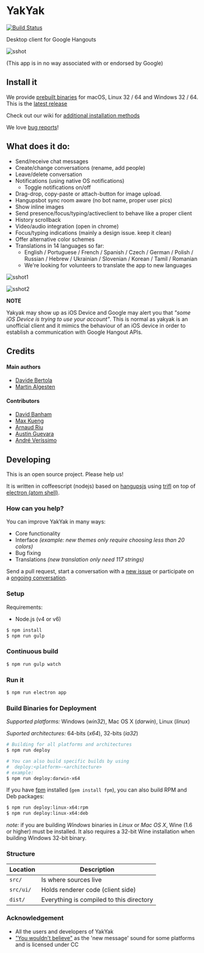 YakYak
======

[![Build Status](https://travis-ci.org/yakyak/yakyak.svg)](https://travis-ci.org/yakyak/yakyak)

Desktop client for Google Hangouts

![sshot](https://cloud.githubusercontent.com/assets/123929/16032313/cdba46c2-3204-11e6-912f-a72fef60563a.png)

(This app is in no way associated with or endorsed by Google)

## Install it

We provide [prebuilt binaries](https://github.com/yakyak/yakyak/releases) for macOS, Linux 32 / 64 and Windows 32 / 64. This is the [latest release](https://github.com/yakyak/yakyak/releases/latest)

Check out our wiki for [additional installation methods](https://github.com/yakyak/yakyak/wiki)

We love [bug reports](https://github.com/yakyak/yakyak/issues)!

## What does it do:

* Send/receive chat messages
* Create/change conversations (rename, add people)
* Leave/delete conversation
* Notifications (using native OS notifications)
  * Toggle notifications on/off
* Drag-drop, copy-paste or attach-button for image upload.
* Hangupsbot sync room aware (no bot name, proper user pics)
* Show inline images
* Send presence/focus/typing/activeclient to behave like a proper client
* History scrollback
* Video/audio integration (open in chrome)
* Focus/typing indications (mainly a design issue. keep it clean)
* Offer alternative color schemes
* Translations in 14 languages so far:
  * English / Portuguese / French / Spanish / Czech / German / Polish / Russian / Hebrew / Ukrainian / Slovenian / Korean / Tamil / Romanian
  * We're looking for volunteers to translate the app to new languages

![sshot1](https://cloud.githubusercontent.com/assets/123929/16032393/991d63f8-3205-11e6-98bf-31f1b57cdc96.png)

![sshot2](https://cloud.githubusercontent.com/assets/123929/16032394/9e2ac08e-3205-11e6-81cc-fd4cb37441b5.png)

**NOTE**

Yakyak may show up as iOS Device and Google may alert you that *"some iOS Device is trying to use your account"*. This is normal as yakyak is an unofficial client and it mimics the behaviour of an iOS device in order to establish a communication with Google Hangout APIs.


## Credits

#### Main authors

* [Davide Bertola](https://github.com/davibe)
* [Martin Algesten](https://github.com/algesten)

#### Contributors

* [David Banham](https://github.com/davidbanham)
* [Max Kueng](https://github.com/maxkueng)
* [Arnaud Riu](https://github.com/arnriu)
* [Austin Guevara](https://github.com/austin-guevara)
* [André Veríssimo](https://github.com/averissimo)

## Developing

This is an open source project. Please help us!

It is written in coffeescript (nodejs) based on
[hangupsjs](https://github.com/algesten/hangupsjs) using
[trifl](http://algesten.github.io/trifl/) on top of
[electron (atom shell)](https://github.com/electron/electron).

### How can you help?

You can improve YakYak in many ways:

* Core functionality
* Interface *(example: new themes only require choosing less than 20 colors)*
* Bug fixing
* Translations *(new translation only need 117 strings)*

Send a pull request, start a conversation with a
[new issue](https://github.com/yakyak/yakyak/issues/new) or participate on a
 [ongoing conversation](https://github.com/yakyak/yakyak/issues).

### Setup

Requirements:

- Node.js (v4 or v6)

```bash
$ npm install
$ npm run gulp
```

### Continuous build

```bash
$ npm run gulp watch
```

### Run it

```bash
$ npm run electron app
```

### Build Binaries for Deployment

*Supported platforms:* Windows (*win32*), Mac OS X (*darwin*), Linux (*linux*)

*Suported architectures:* 64-bits (*x64*), 32-bits (*ia32*)

```bash
# Building for all platforms and architectures
$ npm run deploy

# You can also build specific builds by using
#  deploy:<platform>-<architecture>
# example:
$ npm run deploy:darwin-x64
```

If you have [fpm](https://github.com/jordansissel/fpm) installed (`gem install fpm`), you can also build RPM and Deb packages:

```bash
$ npm run deploy:linux-x64:rpm
$ npm run deploy:linux-x64:deb
```

*note:* if you are building *Windows* binaries in *Linux* or *Mac OS X*, Wine (1.6 or higher) must be installed. It also requires a 32-bit Wine installation when building Windows 32-bit binary.

### Structure

| Location  | Description                              |
|-----------|------------------------------------------|
| `src/`    | Is where sources live                    |
| `src/ui/` | Holds renderer code (client side)        |
| `dist/`   | Everything is compiled to this directory |

### Acknowledgement

- All the users and developers of YakYak
- ["You wouldn't believe"](https://notificationsounds.com/notification-sounds/you-wouldnt-believe-510) as the 'new message' sound for some platforms and is licensed under CC

